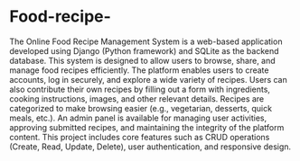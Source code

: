 # Food-recipe-

The Online Food Recipe Management System is a web-based application developed using Django (Python framework) and SQLite as the backend database. This system is designed to allow users to browse, share, and manage food recipes efficiently.
The platform enables users to create accounts, log in securely, and explore a wide variety of recipes. Users can also contribute their own recipes by filling out a form with ingredients, cooking instructions, images, and other relevant details. Recipes are categorized to make browsing easier (e.g., vegetarian, desserts, quick meals, etc.).
An admin panel is available for managing user activities, approving submitted recipes, and maintaining the integrity of the platform content. This project includes core features such as CRUD operations (Create, Read, Update, Delete), user authentication, and responsive design.

